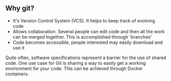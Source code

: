 ## Why git?

- It's Version Control System (VCS). It
helps to keep track of evolving code
- Allows collaboration. Several people
can edit code and then all the work can 
be merged together. This is accomplished
through 'branches'
- Code becomes accessible, people
interested may easily download and use it

Quite often, software specifications 
represent a barrier for the use of shared
code.
One use case for Git is sharing a way to 
easily get a working environment for your
code. This can be achieved through Docker 
containers.


